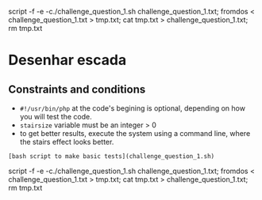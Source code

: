 script -f -e -c./challenge_question_1.sh challenge_question_1.txt; fromdos < challenge_question_1.txt > tmp.txt; cat tmp.txt > challenge_question_1.txt; rm tmp.txt





# Desenhar escada
## Constraints and conditions
- `#!/usr/bin/php` at the code's begining is optional, depending on how you will test the code.
- `stairsize` variable must be an integer > 0
- to get better results, execute the system using a command line, where the stairs effect looks better.

```
[bash script to make basic tests](challenge_question_1.sh)
```
script -f -e -c./challenge_question_1.sh challenge_question_1.txt; fromdos < challenge_question_1.txt > tmp.txt; cat tmp.txt > challenge_question_1.txt; rm tmp.txt


